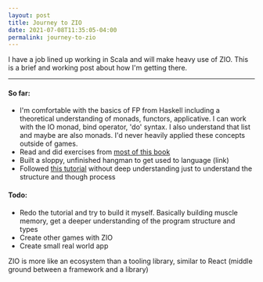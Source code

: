 ```yaml
---
layout: post
title: Journey to ZIO
date: 2021-07-08T11:35:05-04:00
permalink: journey-to-zio
---
```


I have a job lined up working in Scala and will make heavy use of ZIO. This is a brief and working post about how I'm getting there.

********************************************************************************

#### So far:
 - I'm comfortable with the basics of FP from Haskell including a theoretical understanding of monads, functors, applicative. I can work with the IO monad, bind operator, 'do' syntax. I also understand that list and maybe are also monads. I'd never heavily applied these concepts outside of games. 
 - Read and did exercises from [most of this book](https://books.underscore.io/essential-scala/essential-scala.html#getting-started)
 - Built a sloppy, unfinished hangman to get used to language (link)
 - Followed [this tutorial](https://scalac.io/blog/introduction-to-programming-with-zio-functional-effects/) without deep understanding just to understand the structure and though process

#### Todo:
 - Redo the tutorial and try to build it myself. Basically building muscle memory, get a deeper understanding of the program structure and types
 - Create other games with ZIO
 - Create small real world app

ZIO is more like an ecosystem than a tooling library, similar to React (middle ground between a framework and a library)
